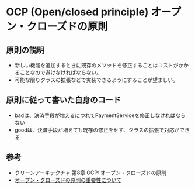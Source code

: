 # OCP (Open/closed principle) オープン・クローズドの原則

## 原則の説明
- 新しい機能を追加するときに既存のメソッドを修正することはコストがかかることなので避けなければならない。
- 可能な限りクラスの拡張などで実装できるようにすることが望ましい。

## 原則に従って書いた自身のコード
- badは、決済手段が増えるにつれてPaymentServiceを修正しなければならない
- goodは、決済手段が増えても既存の修正をせず、クラスの拡張で対応ができる

## 参考
- クリーンアーキテクチャ 第8章 OCP: オープン・クローズドの原則
- [オープン・クローズドの原則の重要性について](https://medium.com/eureka-engineering/go-open-closed-principle-977f1b5d3db0)
